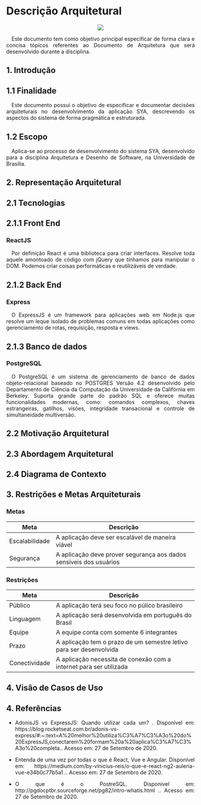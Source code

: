 # Descrição Arquitetural

<div style="display: flex; justify-content: center; align-items:center;">
    <img src="https://unbarqdsw.github.io/2020.1_G11_SYA/assets/modelagem/arch.png">
</div>

<p align="justify">&emsp;Este documento tem como objetivo principal especificar de forma clara e concisa tópicos referentes ao Documento de Arquitetura que será desenvolvido durante a disciplina.</p>

## **1. Introdução**

## **1.1 Finalidade**

<p align="justify">&emsp;Este documento possui o objetivo de especificar e documentar decisões arquiteturais no desenvolvimento da aplicação SYA, descrevendo os aspectos do sistema de forma pragmática e estruturada.</p>

## **1.2 Escopo**

<p align="justify">&emsp;Aplica-se ao processo de desenvolvimento do sistema SYA, desenvolvido para  a disciplina Arquitetura e Desenho de Software, na Universidade de Brasília.</p>

## **2. Representação Arquitetural**

## **2.1 Tecnologias**

## **2.1.1 Front End**

### ReactJS

<p align="justify">&emsp;Por definição React é uma biblioteca para criar interfaces. Resolve toda aquele amontoado de código com jQuery que tínhamos para manipular o DOM. Podemos criar coisas performáticas e reutilizáveis de verdade.</p>

## **2.1.2 Back End**

### Express

<p align="justify">&emsp;O ExpressJS é um framework para aplicações web em Node.js que resolve um leque isolado de problemas comuns em todas aplicações como gerenciamento de rotas, requisição, resposta e views.</p>

## **2.1.3 Banco de dados**

### PostgreSQL

<p align="justify">&emsp;O PostgreSQL é um sistema de gerenciamento de banco de dados objeto-relacional baseado no POSTGRES Versão 4.2 desenvolvido pelo Departamento de Ciência da Computação da Universidade da Califórnia em Berkeley. Suporta grande parte do padrão SQL e oferece muitas funcionalidades modernas, como: comandos complexos, chaves estrangeiras, gatilhos, visões, integridade transacional e controle de simultaneidade multiversão.</p>

## **2.2 Motivação Arquitetural**

## **2.3 Abordagem Arquitetural**

## **2.4 Diagrama de Contexto**

## **3. Restrições e Metas Arquiteturais**

### Metas

| Meta | Descrição |  
| ---- | ------ | 
| Escalabilidade | A aplicação deve ser escalável de maneira viável |
| Segurança | A aplicação deve prover segurança aos dados sensiveis dos usuários |

### Restrições

| Meta | Descrição |  
| ---- | ------ | 
| Público | A aplicação terá seu foco no púlico brasileiro |
| Linguagem | A aplicação será desenvolvida em português do Brasil |
| Equipe | A equipe conta com somente 6 integrantes |
| Prazo | A aplicação tem o prazo de um semestre letivo para ser desenvolvida |
| Conectividade | A aplicação necessita de conexão com a internet para ser utilizada |

## **4. Visão de Casos de Uso**

## **4. Referências**

 * <p align="justify">AdonisJS vs ExpressJS: Quando utilizar cada um? . Disponível em: https://blog.rocketseat.com.br/adonis-vs-express/#:~:text=A%20melhor%20utiliza%C3%A7%C3%A3o%20do%20ExpressJS,conectarem%20formam%20a%20aplica%C3%A7%C3%A3o%20completa.. Acesso em: 27 de Setembro de 2020.
</p>

 * <p align="justify">Entenda de uma vez por todas o que é React, Vue e Angular. Disponível em: https://medium.com/by-vinicius-reis/o-que-e-react-ng2-auleria-vue-e34b0c77b5a1 .. Acesso em: 27 de Setembro de 2020.
</p>

 * <p align="justify">O que é o PostreSQL. Disponível em: http://pgdocptbr.sourceforge.net/pg82/intro-whatis.html .. Acesso em: 27 de Setembro de 2020.
</p>